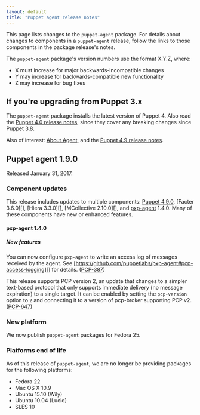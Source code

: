 ```yaml
---
layout: default
title: "Puppet agent release notes"
---
```


[Puppet 4.9.0]: /puppet/4.8/reference/release_notes.html#puppet-490


[Facter 3.5.0]: /facter/3.5/release_notes.html#facter-350

[Hiera 3.2.2]: /hiera/3.2/release_notes.html#hiera-322

[MCollective 2.9.1]: /mcollective/releasenotes.html#2_9_1

[pxp-agent]: https://github.com/puppetlabs/pxp-agent

[security]: /security/index.html


This page lists changes to the `puppet-agent` package. For details about changes to components in a `puppet-agent` release, follow the links to those components in the package release's notes.

The `puppet-agent` package's version numbers use the format X.Y.Z, where:

* X must increase for major backwards-incompatible changes
* Y may increase for backwards-compatible new functionality
* Z may increase for bug fixes

## If you're upgrading from Puppet 3.x

The `puppet-agent` package installs the latest version of Puppet 4. Also read the [Puppet 4.0 release notes](/puppet/4.0/reference/release_notes.html), since they cover any breaking changes since Puppet 3.8.

Also of interest: [About Agent](./about_agent.html), and the [Puppet 4.9 release notes](./release_notes.html).

## Puppet agent 1.9.0

Released January  31, 2017. 

### Component updates

This release includes updates to multiple components: [Puppet 4.9.0][], [Facter 3.6.0][], [Hiera 3.3.0][], [MCollective 2.10.0][], and [pxp-agent][] 1.4.0. Many of these components have new or enhanced features.

#### pxp-agent 1.4.0

##### New features

You can now configure `pxp-agent` to write an access log of messages received by the agent. See [https://github.com/puppetlabs/pxp-agent#pcp-access-logging][] for details. ([PCP-387](https://tickets.puppetlabs.com/browse/PCP-387))

This release supports PCP version 2, an update that changes to a simpler text-based protocol that only supports immediate delivery (no message expiration) to a single target. It can be enabled by setting the `pcp-version` option to `2` and connecting it to a version of pcp-broker supporting PCP v2. ([PCP-647](https://tickets.puppetlabs.com/browse/PCP-647))

### New platform

We now publish `puppet-agent` packages for Fedora 25.

### Platforms end of life

As of this release of `puppet-agent`, we are no longer be providing packages for the following platforms:

* Fedora 22
* Mac OS X 10.9
* Ubuntu 15.10 (Wily)
* Ubuntu 10.04 (Lucid)
* SLES 10